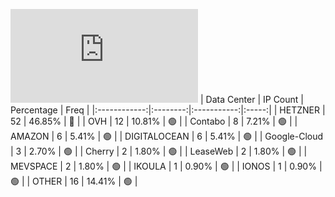 ![Diagramm](https://github.com/obajay/StateSync-snapshots/blob/main/Projects/Kyve/1/README.md)
| Data Center | IP Count | Percentage | Freq |
|:------------:|:--------:|:-----------:|:-----:|
| HETZNER | 52 | 46.85% | 🔴 |
| OVH | 12 | 10.81% | 🟢 |
| Contabo | 8 | 7.21% | 🟢 |
| AMAZON | 6 | 5.41% | 🟢 |
| DIGITALOCEAN | 6 | 5.41% | 🟢 |
| Google-Cloud | 3 | 2.70% | 🟢 |
| Cherry | 2 | 1.80% | 🟢 |
| LeaseWeb | 2 | 1.80% | 🟢 |
| MEVSPACE | 2 | 1.80% | 🟢 |
| IKOULA | 1 | 0.90% | 🟢 |
| IONOS | 1 | 0.90% | 🟢 |
| OTHER | 16 | 14.41% | 🟢 |